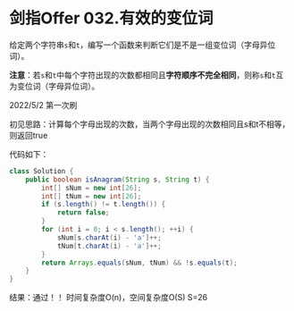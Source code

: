# 剑指Offer 032.有效的变位词

给定两个字符串`s`和`t`，编写一个函数来判断它们是不是一组变位词（字母异位词）。

**注意**：若`s`和`t`中每个字符出现的次数都相同且**字符顺序不完全相同**，则称`s`和`t`互为变位词（字母异位词）。

2022/5/2 第一次刷

初见思路：计算每个字母出现的次数，当两个字母出现的次数相同且s和t不相等，则返回true

代码如下：

```java
class Solution {
    public boolean isAnagram(String s, String t) {
        int[] sNum = new int[26];
        int[] tNum = new int[26];
        if (s.length() != t.length()) {
            return false;
        }
        for (int i = 0; i < s.length(); ++i) {
            sNum[s.charAt(i) - 'a']++;
            tNum[t.charAt(i) - 'a']++;
        }
        return Arrays.equals(sNum, tNum) && !s.equals(t);
    }
}
```

结果：通过！！ 时间复杂度O(n)，空间复杂度O(S) S=26
